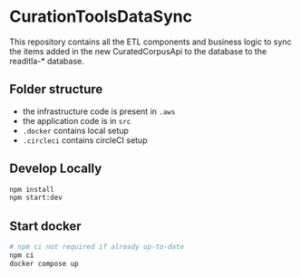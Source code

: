 # CurationToolsDataSync

This repository contains all the ETL components and business logic to sync the items added in the new CuratedCorpusApi to the database to the readitla-* database.

## Folder structure
- the infrastructure code is present in `.aws`
- the application code is in `src`
- `.docker` contains local setup
- `.circleci` contains circleCI setup

## Develop Locally
```bash
npm install
npm start:dev
```

## Start docker
```bash
# npm ci not required if already up-to-date
npm ci
docker compose up
```
